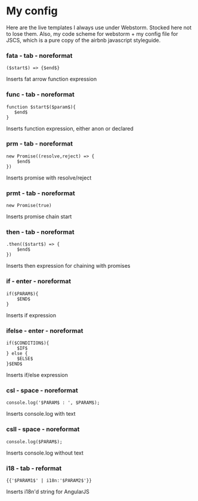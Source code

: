 # My config

Here are the live templates I always use under Webstorm. Stocked here not to lose them.
Also, my code scheme for webstorm + my config file for JSCS, which is a pure copy of the airbnb javascript styleguide.


### fata - tab - noreformat

    ($start$) => {$end$}
Inserts fat arrow function expression


### func - tab - noreformat

    function $start$($param$){
       $end$
    }
Inserts function expression, either anon or declared


### prm - tab - noreformat

    new Promise((resolve,reject) => {
        $end$
    })
Inserts promise with resolve/reject


### prmt - tab - noreformat

    new Promise(true)
Inserts promise chain start


### then - tab - noreformat

    .then(($start$) => {
        $end$
    })
Inserts then expression for chaining with promises


### if - enter - noreformat

    if($PARAM$){
        $END$
    }
Inserts if expression


### ifelse - enter - noreformat

    if($CONDITION$){
        $IF$
    } else {
        $ELSE$
    }$END$
Inserts if/else expression


### csl - space - noreformat

    console.log('$PARAM$ : ', $PARAM$);
  Inserts console.log with text


### csll - space - noreformat

    console.log($PARAM$);
Inserts console.log without text


### i18 - tab - reformat

    {{'$PARAM1$' | i18n:'$PARAM2$'}}
Inserts i18n'd string for AngularJS


